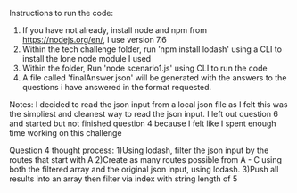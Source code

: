 Instructions to run the code:
1) If you have not already, install node and npm from https://nodejs.org/en/, I use version 7.6
1) Within the tech challenge folder, run 'npm install lodash' using a CLI to install the lone node module I used
2) Within the folder, Run 'node scenario1.js' using CLI to run the code
3) A file called 'finalAnswer.json' will be generated with the answers to the questions i have answered in the format requested.

Notes:
I decided to read the json input from a local json file as I felt this was the simpliest and cleanest way to read the json input.
I left out question 6 and started but not finished question 4 because I felt like I spent enough time working on this challenge

Question 4 thought process:
1)Using lodash, filter the json input by the routes that start with A
2)Create as many routes possible from A - C using both the filtered array and the original json input, using lodash.
3)Push all results into an array then filter via index with string length of 5


